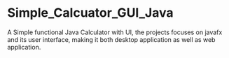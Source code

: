# Simple_Calcuator_GUI_Java
A Simple functional Java Calculator with UI, the projects focuses on javafx and its user interface, making it both desktop application as well as web application.
